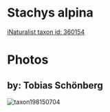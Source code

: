 
Stachys alpina
==============
  
[iNaturalist taxon id: 360154](https://www.inaturalist.org/taxa/360154)
# Photos

## by: Tobias Schönberg
  
![taxon198150704](https://inaturalist-open-data.s3.amazonaws.com/photos/212251031/medium.jpeg)